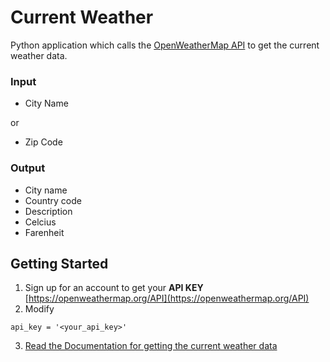 # Current Weather
Python application which calls the [OpenWeatherMap API](https://openweathermap.org/api) to get the current weather data.

### Input
* City Name

or

* Zip Code

### Output
* City name
* Country code
* Description
* Celcius
* Farenheit

## Getting Started
1. Sign up for an account to get your **API KEY** [https://openweathermap.org/API](https://openweathermap.org/API)
2. Modify 
```
api_key = '<your_api_key>'
```
3. [Read the Documentation for getting the current weather data](https://openweathermap.org/current)